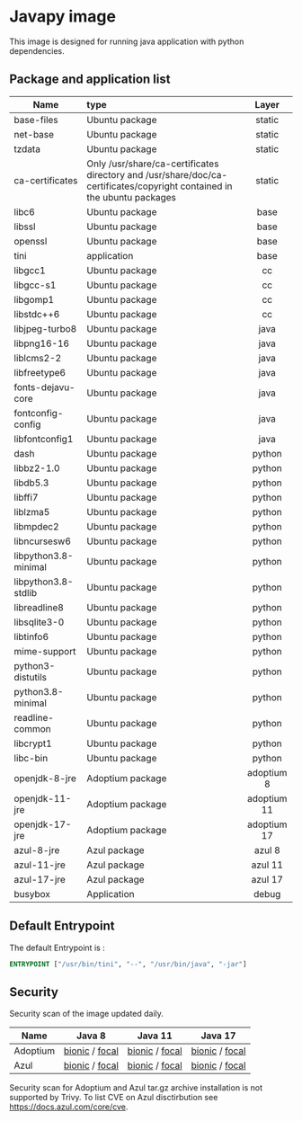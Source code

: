 # Javapy image

This image is designed for running java application with python dependencies.

## Package and application list

| Name                 | type                                                         | Layer       |
| -------------------- | :----------------------------------------------------------- | :---------: |
| base-files           | Ubuntu package                                               | static      |
| net-base             | Ubuntu package                                               | static      |
| tzdata               | Ubuntu package                                               | static      |
| ca-certificates      | Only /usr/share/ca-certificates directory and /usr/share/doc/ca-certificates/copyright contained in the ubuntu packages | static |
| libc6                | Ubuntu package                                               |  base       |
| libssl               | Ubuntu package                                               |  base       |
| openssl              | Ubuntu package                                               |  base       |
| tini                 | application                                                  |  base       |
| libgcc1              | Ubuntu package                                               |   cc        |
| libgcc-s1            | Ubuntu package                                               |   cc        |
| libgomp1             | Ubuntu package                                               |   cc        |
| libstdc++6           | Ubuntu package                                               |   cc        |
| libjpeg-turbo8       | Ubuntu package                                               | java        | 
| libpng16-16          | Ubuntu package                                               | java        | 
| liblcms2-2           | Ubuntu package                                               | java        | 
| libfreetype6         | Ubuntu package                                               | java        | 
| fonts-dejavu-core    | Ubuntu package                                               | java        | 
| fontconfig-config    | Ubuntu package                                               | java        | 
| libfontconfig1       | Ubuntu package                                               | java        | 
| dash                 | Ubuntu package                                               | python      | 
| libbz2-1.0           | Ubuntu package                                               | python      | 
| libdb5.3             | Ubuntu package                                               | python      | 
| libffi7              | Ubuntu package                                               | python      | 
| liblzma5             | Ubuntu package                                               | python      | 
| libmpdec2            | Ubuntu package                                               | python      | 
| libncursesw6         | Ubuntu package                                               | python      | 
| libpython3.8-minimal | Ubuntu package                                               | python      | 
| libpython3.8-stdlib  | Ubuntu package                                               | python      | 
| libreadline8         | Ubuntu package                                               | python      | 
| libsqlite3-0         | Ubuntu package                                               | python      | 
| libtinfo6            | Ubuntu package                                               | python      | 
| mime-support         | Ubuntu package                                               | python      | 
| python3-distutils    | Ubuntu package                                               | python      | 
| python3.8-minimal    | Ubuntu package                                               | python      | 
| readline-common      | Ubuntu package                                               | python      | 
| libcrypt1            | Ubuntu package                                               | python      | 
| libc-bin             | Ubuntu package                                               | python      | 
| openjdk-8-jre        | Adoptium package                                             | adoptium 8  | 
| openjdk-11-jre       | Adoptium package                                             | adoptium 11 | 
| openjdk-17-jre       | Adoptium package                                             | adoptium 17 | 
| azul-8-jre           | Azul package                                                 | azul 8      | 
| azul-11-jre          | Azul package                                                 | azul 11     | 
| azul-17-jre          | Azul package                                                 | azul 17     | 
| busybox              | Application                                                  | debug       | 

## Default Entrypoint

The default Entrypoint is :

```dockerfile
ENTRYPOINT ["/usr/bin/tini", "--", "/usr/bin/java", "-jar"]
```

## Security

Security scan of the image updated daily.

| Name     | Java 8   | Java 11  |  Java 17   |
| -------- | :------: | :------: | :--------: |
| Adoptium | [bionic](../../security/table/adoptiumpy_8_18.04) / [focal](../../security/table/adoptiumpy_8_20.04) | [bionic](../../security/table/adoptiumpy_11_18.04) / [focal](../../security/table/adoptiumpy_11_20.04) | [bionic](../../security/table/adoptiumpy_17_18.04) / [focal](../../security/table/adoptiumpy_17_20.04)
| Azul     | [bionic](../../security/table/azulpy_8_18.04) / [focal](../../security/table/azulpy_8_20.04) | [bionic](../../security/table/azulpy_11_18.04) / [focal](../../security/table/azulpy_11_20.04) | [bionic](../../security/table/azulpy_17_18.04) / [focal](../../security/table/azulpy_17_20.04)

Security scan for Adoptium and Azul tar.gz archive installation is not supported by Trivy. To list CVE on Azul disctirbution see https://docs.azul.com/core/cve.